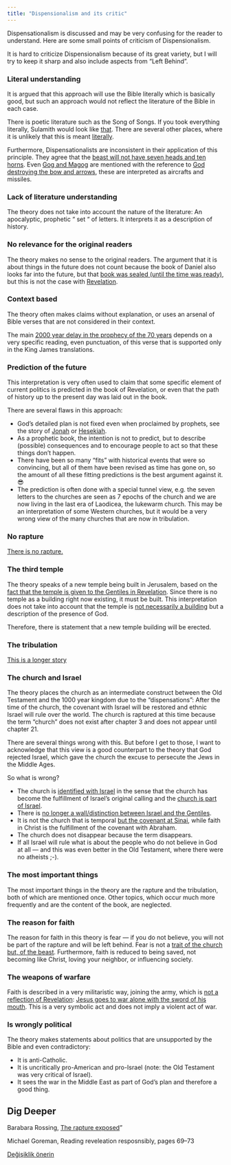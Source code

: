 ```yaml
---
title: "Dispensionalism and its critic"
---
```



Dispensationalism is discussed and may be very confusing for the reader to understand. Here are some small points of criticism of Dispensionalism.

It is hard to criticize Dispensionalism because of its great variety, but I will try to keep it sharp and also include aspects from “Left Behind”.


### Literal understanding

<a name="dac4"></a>
It is argued that this approach will use the Bible literally which is basically good, but such an approach would not reflect the literature of the Bible in each case.

There is poetic literature such as the Song of Songs. If you took everything literally, Sulamith would look like [that](https://www.pinterest.com/pin/414894184412811101/). There are several other places, where it is unlikely that this is meant [literally](https://www.bibleserver.com/NIV/Isaiah55%3A12).

Furthermore, Dispensationalists are inconsistent in their application of this principle. They agree that the [beast will not have seven heads and ten horns](https://www.bibleserver.com/NIV/Revelation13%3A1). Even [Gog and Magog](https://www.bibleserver.com/NIV/Revelation20%3A8) are mentioned with the reference to [God destroying the bow and arrows](https://www.bibleserver.com/NIV/Ezekiel39%3A3), these are interpreted as aircrafts and missiles.


### Lack of literature understanding

<a name="6ad3"></a>
The theory does not take into account the nature of the literature: An apocalyptic, prophetic “ set “ of letters. It interprets it as a description of history.


### No relevance for the original readers

<a name="ae8f"></a>
The theory makes no sense to the original readers. The argument that it is about things in the future does not count because the book of Daniel also looks far into the future, but that [book was sealed (until the time was ready)](https://www.bibleserver.com/NIV/Daniel8%3A26), but this is not the case with [Revelation](https://www.bibleserver.com/NIV/Revelation22%3A10).


### Context based

<a name="eba9"></a>
The theory often makes claims without explanation, or uses an arsenal of Bible verses that are not considered in their context.

The main [2000 year delay in the prophecy of the 70 years](https://www.bibleserver.com/NIV/Daniel9%3A26-27) depends on a very specific reading, even punctuation, of this verse that is supported only in the King James translations.


### Prediction of the future

<a name="96d8"></a>
This interpretation is very often used to claim that some specific element of current politics is predicted in the book of Revelation, or even that the path of history up to the present day was laid out in the book.

There are several flaws in this approach:

- God’s detailed plan is not fixed even when proclaimed by prophets, see the story of [Jonah](https://www.bibleserver.com/NIV/Jonah3%3A4-10) or [Hesekiah](https://www.bibleserver.com/NIV/Isaiah38%3A1-5).
- As a prophetic book, the intention is not to predict, but to describe (possible) consequences and to encourage people to act so that these things don’t happen.
- There have been so many “fits” with historical events that were so convincing, but all of them have been revised as time has gone on, so the amount of all these fitting predictions is the best argument against it. 😎
- The prediction is often done with a special tunnel view, e.g. the seven letters to the churches are seen as 7 epochs of the church and we are now living in the last era of Laodicea, the lukewarm church. This may be an interpretation of some Western churches, but it would be a very wrong view of the many churches that are now in tribulation.



### No rapture

<a name="436d"></a>
[There is no rapture.](../../../topics/others/expl/the-rapture)


### The third temple

<a name="3d3b"></a>
The theory speaks of a new temple being built in Jerusalem, based on the [fact that the temple is given to the Gentiles in Revelation](https://www.bibleserver.com/NIV/Revelation11%3A1-2). Since there is no temple as a building right now existing, it must be built. This interpretation does not take into account that the temple is [not necessarily a building](../../../bible/keyword/expl/the-temple-and-the-presence-of-god) but a description of the presence of God.

Therefore, there is statement that a new temple building will be erected.


### The tribulation

<a name="629d"></a>
[This is a longer story](../../../content/army/expl/the-end-time-and-the-great-tribulation)


### The church and Israel

<a name="40c6"></a>
The theory places the church as an intermediate construct between the Old Testament and the 1000 year kingdom due to the “dispensations”: After the time of the church, the covenant with Israel will be restored and ethnic Israel will rule over the world. The church is raptured at this time because the term “church” does not exist after chapter 3 and does not appear until chapter 21.

There are several things wrong with this. But before I get to those, I want to acknowledge that this view is a good counterpart to the theory that God rejected Israel, which gave the church the excuse to persecute the Jews in the Middle Ages.

So what is wrong?

- The church is [identified with Israel](../../../background/israel/expl/the-church-is-part-of-israel) in the sense that the church has become the fulfillment of Israel’s original calling and the [church is part of Israel](https://www.bibleserver.com/NIV/Romans11%3A13-24).
- There is [no longer a wall/distinction between Israel and the Gentiles](https://www.bibleserver.com/NIV/Ephesians2%3A11-22).
- It is not the church that is temporal [but the covenant at Sinai](https://www.bibleserver.com/NIV/Galatians3%3A15-29), while faith in Christ is the fulfillment of the covenant with Abraham.
- The church does not disappear because the term disappears.
- If all Israel will rule what is about the people who do not believe in God at all — and this was even better in the Old Testament, where there were no atheists ;-).



### The most important things

<a name="e917"></a>
The most important things in the theory are the rapture and the tribulation, both of which are mentioned once. Other topics, which occur much more frequently and are the content of the book, are neglected.


### The reason for faith

<a name="9d26"></a>
The reason for faith in this theory is fear — if you do not believe, you will not be part of the rapture and will be left behind. Fear is not a [trait of the church but, of the beast](../../../content/beasts/expl/the-nature-of-the-beast-in-the-book-of-revelation). Furthermore, faith is reduced to being saved, not becoming like Christ, loving your neighbor, or influencing society.


### The weapons of warfare

<a name="14cf"></a>
Faith is described in a very militaristic way, joining the army, which is [not a reflection of Revelation](https://www.bibleserver.com/NIV/Revelation14%3A1-5): [Jesus goes to war alone with the sword of his mouth](https://www.bibleserver.com/NIV/Revelation19%3A21). This is a very symbolic act and does not imply a violent act of war.


### Is wrongly political

<a name="3bc8"></a>
The theory makes statements about politics that are unsupported by the Bible and even contradictory:

- It is anti-Catholic.
- It is uncritically pro-American and pro-Israel (note: the Old Testament was very critical of Israel).
- It sees the war in the Middle East as part of God’s plan and therefore a good thing.



## Dig Deeper

<a name="bd40"></a>
Barabara Rossing, [The rapture exposed](https://www.amazon.de/Rapture-Exposed-Message-Hope-Revelation/dp/0813343143)”

Michael Goreman, Reading reveleation resposnsibly, pages 69–73






[Değişiklik önerin](https://github.com/revelation-today/revelation-today/blob/main/exampleSite/content/docs/topics/others/expl/dispensionalism-and-its-critic.md)
